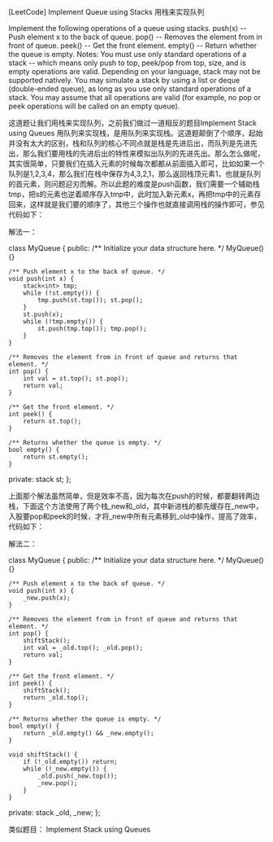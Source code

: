 [LeetCode] Implement Queue using Stacks 用栈来实现队列 

 
Implement the following operations of a queue using stacks.
push(x) -- Push element x to the back of queue.
pop() -- Removes the element from in front of queue.
peek() -- Get the front element.
empty() -- Return whether the queue is empty.
Notes:
You must use only standard operations of a stack -- which means only push to top, peek/pop from top, size, and is empty operations are valid.
Depending on your language, stack may not be supported natively. You may simulate a stack by using a list or deque (double-ended queue), as long as you use only standard operations of a stack.
You may assume that all operations are valid (for example, no pop or peek operations will be called on an empty queue).
 
这道题让我们用栈来实现队列，之前我们做过一道相反的题目Implement Stack using Queues 用队列来实现栈，是用队列来实现栈。这道题颠倒了个顺序，起始并没有太大的区别，栈和队列的核心不同点就是栈是先进后出，而队列是先进先出，那么我们要用栈的先进后出的特性来模拟出队列的先进先出。那么怎么做呢，其实很简单，只要我们在插入元素的时候每次都都从前面插入即可，比如如果一个队列是1,2,3,4，那么我们在栈中保存为4,3,2,1，那么返回栈顶元素1，也就是队列的首元素，则问题迎刃而解。所以此题的难度是push函数，我们需要一个辅助栈tmp，把s的元素也逆着顺序存入tmp中，此时加入新元素x，再把tmp中的元素存回来，这样就是我们要的顺序了，其他三个操作也就直接调用栈的操作即可，参见代码如下：
 
解法一：

class MyQueue {
public:
    /** Initialize your data structure here. */
    MyQueue() {}
    
    /** Push element x to the back of queue. */
    void push(int x) {
        stack<int> tmp;
        while (!st.empty()) {
            tmp.push(st.top()); st.pop();
        }
        st.push(x);
        while (!tmp.empty()) {
            st.push(tmp.top()); tmp.pop();
        }
    }
    
    /** Removes the element from in front of queue and returns that element. */
    int pop() {
        int val = st.top(); st.pop();
        return val;
    }
    
    /** Get the front element. */
    int peek() {
        return st.top();
    }
    
    /** Returns whether the queue is empty. */
    bool empty() {
        return st.empty();
    }
    
private:
    stack<int> st;
};

 
上面那个解法虽然简单，但是效率不高，因为每次在push的时候，都要翻转两边栈，下面这个方法使用了两个栈_new和_old，其中新进栈的都先缓存在_new中，入股要pop和peek的时候，才将_new中所有元素移到_old中操作，提高了效率，代码如下：
 
解法二：

class MyQueue {
public:
    /** Initialize your data structure here. */
    MyQueue() {}
    
    /** Push element x to the back of queue. */
    void push(int x) {
        _new.push(x);
    }
    
    /** Removes the element from in front of queue and returns that element. */
    int pop() {
        shiftStack();
        int val = _old.top(); _old.pop();
        return val;
    }
    
    /** Get the front element. */
    int peek() {
        shiftStack();
        return _old.top();
    }
    
    /** Returns whether the queue is empty. */
    bool empty() {
        return _old.empty() && _new.empty();
    }
    
    void shiftStack() {
        if (!_old.empty()) return;
        while (!_new.empty()) {
            _old.push(_new.top());
            _new.pop();
        }
    }
    
private:
    stack<int> _old, _new;
};

 
类似题目：
Implement Stack using Queues